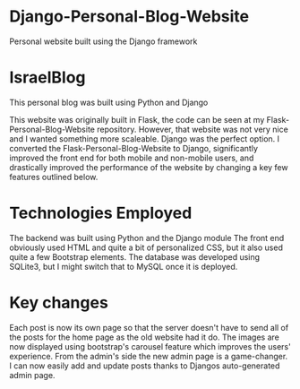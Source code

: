 # Django-Personal-Blog-Website
Personal website built using the Django framework

# IsraelBlog
This personal blog was built using Python and Django

This website was originally built in Flask, the code can be seen at my Flask-Personal-Blog-Website repository. However, that website was not very nice and I wanted something more scaleable. Django was the perfect option. I converted the Flask-Personal-Blog-Website to Django, significantly improved the front end for both mobile and non-mobile users, and drastically improved the performance of the website by changing a key few features outlined below.

# Technologies Employed
The backend was built using Python and the Django module The front end obviously used HTML and quite a bit of personalized CSS, but it also used quite a few Bootstrap elements. The database was developed using SQLite3, but I might switch that to MySQL once it is deployed.

# Key changes
Each post is now its own page so that the server doesn't have to send all of the posts for the home page as the old website had it do. The images are now displayed using bootstrap's carousel feature which improves the users' experience. From the admin's side the new admin page is a game-changer. I can now easily add and update posts thanks to Djangos auto-generated admin page.

